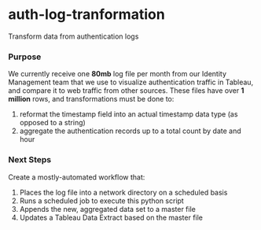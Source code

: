 # auth-log-tranformation
Transform data from authentication logs

### Purpose
We currently receive one **80mb** log file per month from our Identity Management team that we use to visualize authentication traffic in Tableau, and compare it to web traffic from other sources. These files have over **1 million** rows, and transformations must be done to:  
  1. reformat the timestamp field into an actual timestamp data type (as opposed to a string)  
  2. aggregate the authentication records up to a total count by date and hour

### Next Steps
Create a mostly-automated workflow that:
  1. Places the log file into a network directory on a scheduled basis
  2. Runs a scheduled job to execute this python script
  3. Appends the new, aggregated data set to a master file
  4. Updates a Tableau Data Extract based on the master file 
